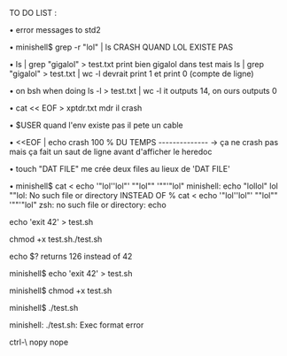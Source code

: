 TO DO LIST : 

• error messages to std2 

• minishell$ grep -r "lol" | ls CRASH QUAND LOL EXISTE PAS 

• ls | grep "gigalol" > test.txt print bien gigalol dans test mais ls | grep "gigalol" > test.txt | wc -l devrait print 1 et print 0 (compte de ligne)

• on bsh when doing ls -l > test.txt | wc -l it outputs 14, on ours outputs 0 

• cat << EOF > xptdr.txt mdr il crash 

• $USER quand l'env existe pas il pete un cable 

• <<EOF | echo crash 100 % DU TEMPS -------------- -> ça ne crash pas mais ça fait un saut de ligne avant d'afficher le heredoc

• touch "DAT FILE" me crée deux files au lieux de 'DAT FILE'

• minishell$ cat < echo  '"lol''lol"' ""lol"" '""'"lol"
    minishell: echo "lollol" lol ""lol: No such file or directory
     INSTEAD OF 
     % cat < echo  '"lol''lol"' ""lol"" '""'"lol"
    zsh: no such file or directory: echo


echo 'exit 42' > test.sh

 chmod +x test.sh./test.sh
 
 echo $? returns 126 instead of 42
 
 minishell$ echo 'exit 42' > test.sh
 
 minishell$ chmod +x test.sh
 
 minishell$ ./test.sh
 
 minishell: ./test.sh: Exec format error
 
ctrl-\ nopy nope

